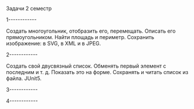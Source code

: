 Задачи 2 семестр

1------------

Создать многоугольник, отобразить его, перемещать. Описать его прямоугольником. Найти площадь и периметр. Сохранить изображение: в SVG, в XML и в JPEG.

2------------

Создать свой двусвязный список. Обменять первый элемент с последним и т. д. Показать это на форме. Сохранять и читать список из файла. JUnit5.

3------------



4------------


